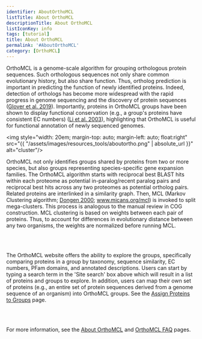 ```yaml
---
identifier: AboutOrthoMCL
listTitle: About OrthoMCL
descriptionTitle: About OrthoMCL
listIconKey: info
tags: [tutorial]
title: About OrthoMCL
permalink: '#AboutOrthoMCL'
category: [OrthoMCL]
---
```

<div style="margin: auto; max-width: 51em;">
<p>
OrthoMCL is a genome-scale algorithm for grouping orthologous protein sequences. Such orthologous sequences not only share common evolutionary history, but also share function. Thus, ortholog prediction is important in predicting the function of newly identified proteins. Indeed, detection of orthologs has become more widespread with the rapid progress in genome sequencing and the discovery of protein sequences (<a href="https://academic.oup.com/mbe/article/36/10/2157/5523206" target="_blank">Glover et al. 2019</a>). Importantly, proteins in OrthoMCL groups have been shown to display functional conservation (e.g., a group's proteins have consistent EC numbers) (<a href="http://www.genome.org/cgi/content/abstract/13/9/2178" target="_blank">Li et al. 2003</a>), highlighting that OrthoMCL is useful for functional annotation of newly sequenced genomes.<br>
         
<img style="width: 20em; margin-top: auto; margin-left: auto; float:right" src="{{ "/assets/images/resources_tools/aboutortho.png" | absolute_url }}" alt="cluster"/><br/>
        
OrthoMCL not only identifies groups shared by proteins from two or more species, but also groups representing species-specific gene expansion families. The OrthoMCL algorithm starts with reciprocal best BLAST hits within each proteome as potential in-paralog/recent paralog pairs and reciprocal best hits across any two proteomes as potential ortholog pairs. Related proteins are interlinked in a similarity graph. Then, MCL (Markov Clustering algorithm; <a href="https://dspace.library.uu.nl/handle/1874/848" target="_blank">Dongen 2000</a>; <a href="http://micans.org/mcl/" target="_blank">www.micans.org/mcl</a>) is invoked to split mega-clusters. This process is analogous to the manual review in COG construction.  MCL clustering is based on weights between each pair of proteins. Thus, to account for differences in evolutionary distance between any two organisms, the weights are normalized before running MCL.
          
<br><br>

The OrthoMCL website offers the ability to explore the groups, specifically comparing proteins in a group by taxonomy, sequence similarity, EC numbers, PFam domains, and annotated descriptions. Users can start by typing a search term in the 'Site search' box above which will result in a list of proteins and groups to explore. In addition, users can map their own set of proteins (e.g., an entire set of protein sequences derived from a genome sequence of an organism) into OrthoMCL groups. See the <a href="/a/app/galaxy-orientation">Assign Proteins to Groups</a> page.

<br><br>

For more information, see the <a href="/a/app/static-content/OrthoMCL/about.html">About OrthoMCL</a> and <a href="/a/app/static-content/OrthoMCL/faq.html">OrthoMCL FAQ</a> pages.

</p>  
</div>